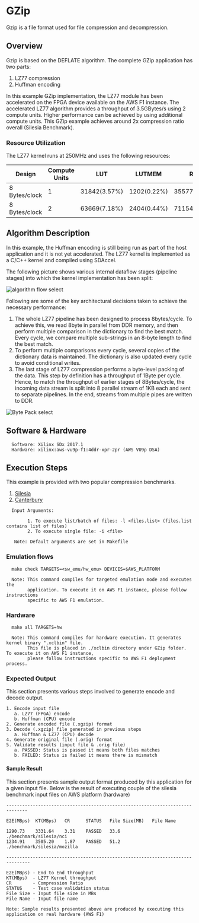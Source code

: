 # GZip 

Gzip is a file format used for file compression and decompression. 

## Overview

Gzip is based on the DEFLATE algorithm. The complete GZip application has two parts:

1. LZ77 compression 
2. Huffman encoding

In this example GZip implementation, the LZ77 module has been accelerated on the
FPGA device available on the AWS F1 instance. The accelerated LZ77 algorithm
provides a throughput of 3.5GBytes/s using 2 compute units. Higher performance
can be achieved by using additional compute units. This GZip example achieves around 
2x compression ratio overall (Silesia Benchmark).


### Resource Utilization

The LZ77 kernel runs at 250MHz and uses the following resources:

| Design | Compute Units | LUT | LUTMEM | REG | BRAM | DSP |
| ------ | ------------- | --- | ------ | --- | ---- | --- |
| 8 Bytes/clock | 1 | 31842(3.57%) | 1202(0.22%) |35577(1.79%) | 277(17.15%) |0|
| 8 Bytes/clock | 2 | 63669(7.18%) | 2404(0.44%) | 71154(3.60%) | 554(34.30%)|0|

## Algorithm Description

In this example, the Huffman encoding is still being run as part of the host
application and it is not yet accelerated. The LZ77 kernel is implemented as a C/C++
kernel and compiled using SDAccel.

The following picture shows various internal dataflow stages (pipeline stages)
into which the kernel implementation has been split:  
  
  

![algorithm flow select](./img/Flow.png)  <br />


  
Following are some of the key architectural decisions taken to achieve the
necessary performance:

1.  The whole LZ77 pipeline has been designed to process 8bytes/cycle. To
achieve this, we read 8byte in parallel from DDR memory, and then perform
multiple comparison in the dictionary to find the best match. Every cycle, we
compare multiple sub-strings in an 8-byte length to find the best match.
2.  To perform multiple comparisons every cycle, several copies of the
dictionary data is maintained. The dictionary is also updated every cycle to
avoid conditional writes.
3.  The last stage of LZ77 compression performs a byte-level packing of the
data. This step by definition has a throughput of 1Byte per cycle. Hence, to
match the throughput of earlier stages of 8Bytes/cycle, the incoming data stream
is split into 8 parallel stream of 1KB each and sent to separate pipelines. In
the end, streams from multiple pipes are written to DDR.  


![Byte Pack select](./img/Byte_pack.png) <br />
  
  
## Software & Hardware

```
  Software: Xilinx SDx 2017.1
  Hardware: xilinx:aws-vu9p-f1:4ddr-xpr-2pr (AWS VU9p DSA)
```
 
## Execution Steps

This example is provided with two popular compression benchmarks. 

1. [Silesia](http://sun.aei.polsl.pl/~sdeor/index.php?page=silesia)
2. [Canterbury](http://corpus.canterbury.ac.nz/descriptions/#cantrbry)

```
  Input Arguments: 
    
        1. To execute list/batch of files: -l <files.list> (files.list contains list of files)
        2. To execute single file: -i <file>
        
   Note: Default arguments are set in Makefile
```

### Emulation flows
```
  make check TARGETS=<sw_emu/hw_emu> DEVICES=$AWS_PLATFORM
  
  Note: This command compiles for targeted emulation mode and executes the
        application. To execute it on AWS F1 instance, please follow instructions
        specific to AWS F1 emulation.

```
### Hardware

```
  make all TARGETS=hw 

  Note: This command compiles for hardware execution. It generates kernel binary ".xclbin" file. 
        This file is placed in ./xclbin directory under GZip folder. To execute it on AWS F1 instance, 
        please follow instructions specific to AWS F1 deployment process.

```

### Expected Output

This section presents various steps involved to generate encode and decode output. 

```
1. Encode input file 
   a. LZ77 (FPGA) encode
   b. Huffman (CPU) encode
2. Generate encoded file (.xgzip) format
3. Decode (.xgzip) file generated in previous steps
   a. Huffman & LZ77 (CPU) decode
4. Generate original file (.orig) format
5. Validate results (input file & .orig file) 
   a. PASSED: Status is passed it means both files matches
   b. FAILED: Status is failed it means there is mismatch
```

#### Sample Result 

This section presents sample output format produced by this application for a given input file. Below is the result of executing couple of the silesia benchmark input files on AWS platform (hardware)

```
------------------------------------------------------------------------------

E2E(MBps)  KT(MBps)   CR      STATUS   File Size(MB)   File Name

1290.73    3331.64    3.31    PASSED   33.6            ./benchmark/silesia/nci
1234.91    3505.20    1.87    PASSED   51.2            ./benchmark/silesia/mozilla

-------------------------------------------------------------------------------

E2E(MBps) - End to End throughput
KT(MBps)  - LZ77 Kernel throughput 
CR        - Compression Ratio
STATUS    - Test case validation status
File Size - Input file size in MBs
File Name - Input file name

Note: Sample results presented above are produced by executing this application on real hardware (AWS F1)
```
  

